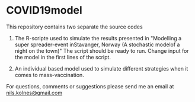 # COVID19model

This repository contains two separate the source codes

1. The R-scripte used to simulate the results presented in "Modelling a super spreader-event inStavanger, Norway (A stochastic modelof a night on the town)"
The script should be ready to run. Change input for the model in the first lines of the script. 

2. An individual based model used to simulate different strategies when it comes to mass-vaccination. 


For questions, comments or suggestions please send me an email at nils.kolnes@gmail.com

